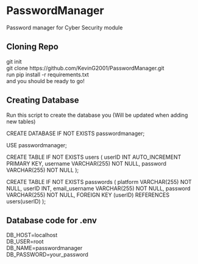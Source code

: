# PasswordManager

Password manager for Cyber Security module

<h2>Cloning Repo</h2>
git init <br>
git clone https://github.com/KevinG2001/PasswordManager.git <br>
run pip install -r requirements.txt <br>
and you should be ready to go!

<h2>Creating Database</h2>
Run this script to create the database you
(Will be updated when adding new tables)<br>

CREATE DATABASE IF NOT EXISTS passwordmanager;

USE passwordmanager;

CREATE TABLE IF NOT EXISTS users (
    userID INT AUTO_INCREMENT PRIMARY KEY,
    username VARCHAR(255) NOT NULL,
    password VARCHAR(255) NOT NULL
);

CREATE TABLE IF NOT EXISTS passwords (
    platform VARCHAR(255) NOT NULL,
    userID INT,
    email_username VARCHAR(255) NOT NULL,
    password VARCHAR(255) NOT NULL,
    FOREIGN KEY (userID) REFERENCES users(userID)
);


<h2>Database code for .env</h2>
DB_HOST=localhost<br>
DB_USER=root<br>
DB_NAME=passwordmanager<br>
DB_PASSWORD=your_password
